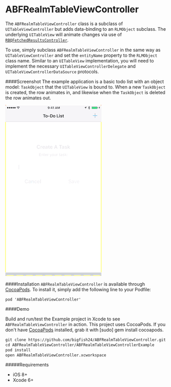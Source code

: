 # ABFRealmTableViewController
The `ABFRealmTableViewController` class is a subclass of `UITableViewController` but adds data-binding to an `RLMObject` subclass. The underlying `UITableView` will animate changes via use of [`RBQFetchedResultsController`](https://github.com/Roobiq/RBQFetchedResultsController).

To use, simply subclass `ABFRealmTableViewController` in the same way as `UITableViewController` and set the `entityName` property to the `RLMObject` class name. Similar to an `UITableView` implementation, you will need to implement the necessary `UITableViewControllerDelegate` and `UITableViewControllerDataSource` protocols.

####Screenshot
The example application is a basic todo list with an object model: `TaskObject` that the `UITableView` is bound to. When a new `TaskObject` is created, the row animates in, and likewise when the `TaskObject` is deleted the row animates out.

![Todo List Backed By ABFRealmTableViewController](/images/ABFRealmTableViewController.gif?raw=true "Todo List Backed By ABFRealmTableViewController")

####Installation
`ABFRealmTableViewController` is available through [CocoaPods](http://cocoapods.org). To install
it, simply add the following line to your Podfile:
```
pod 'ABFRealmTableViewController'
```

####Demo

Build and run/test the Example project in Xcode to see `ABFRealmTableViewController` in action. This project uses CocoaPods. If you don't have [CocoaPods](http://cocoapods.org/) installed, grab it with [sudo] gem install cocoapods.

```
git clone https://github.com/bigfish24/ABFRealmTableViewController.git
cd ABFRealmTableViewController/ABFRealmTableViewControllerExample
pod install
open ABFRealmTableViewController.xcworkspace
```
#####Requirements

* iOS 8+
* Xcode 6+
